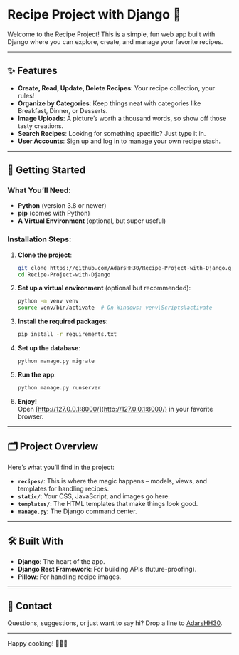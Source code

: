 
# Recipe Project with Django 🍳

Welcome to the Recipe Project! This is a simple, fun web app built with Django where you can explore, create, and manage your favorite recipes. 

---

## ✨ Features

- **Create, Read, Update, Delete Recipes**: Your recipe collection, your rules!
- **Organize by Categories**: Keep things neat with categories like Breakfast, Dinner, or Desserts.
- **Image Uploads**: A picture’s worth a thousand words, so show off those tasty creations.
- **Search Recipes**: Looking for something specific? Just type it in.
- **User Accounts**: Sign up and log in to manage your own recipe stash.

---

## 🚀 Getting Started

### What You’ll Need:
- **Python** (version 3.8 or newer)
- **pip** (comes with Python)
- **A Virtual Environment** (optional, but super useful)

### Installation Steps:

1. **Clone the project**:
   ```bash
   git clone https://github.com/AdarsHH30/Recipe-Project-with-Django.git
   cd Recipe-Project-with-Django
   ```

2. **Set up a virtual environment** (optional but recommended):
   ```bash
   python -m venv venv
   source venv/bin/activate  # On Windows: venv\Scripts\activate
   ```

3. **Install the required packages**:
   ```bash
   pip install -r requirements.txt
   ```

4. **Set up the database**:
   ```bash
   python manage.py migrate
   ```

5. **Run the app**:
   ```bash
   python manage.py runserver
   ```

6. **Enjoy!**  
   Open [http://127.0.0.1:8000/](http://127.0.0.1:8000/) in your favorite browser.

---

## 🗂 Project Overview

Here’s what you’ll find in the project:

- **`recipes/`**: This is where the magic happens – models, views, and templates for handling recipes.
- **`static/`**: Your CSS, JavaScript, and images go here.
- **`templates/`**: The HTML templates that make things look good.
- **`manage.py`**: The Django command center.

---

## 🛠 Built With

- **Django**: The heart of the app.
- **Django Rest Framework**: For building APIs (future-proofing).
- **Pillow**: For handling recipe images.

---

## 💌 Contact

Questions, suggestions, or just want to say hi? Drop a line to [AdarsHH30](https://github.com/AdarsHH30).

---

Happy cooking! 🥗🍰🍝